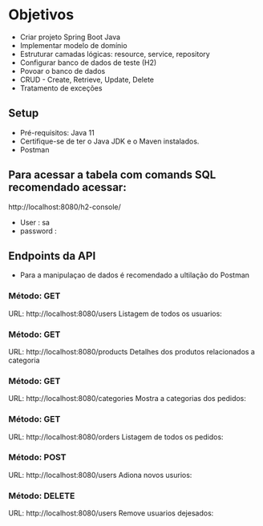 # Objetivos
- Criar projeto Spring Boot Java
- Implementar modelo de domínio
- Estruturar camadas lógicas: resource, service, repository
- Configurar banco de dados de teste (H2)
- Povoar o banco de dados
- CRUD - Create, Retrieve, Update, Delete
- Tratamento de exceções

## Setup
- Pré-requisitos: Java 11
- Certifique-se de ter o Java JDK e o Maven instalados.
- Postman

## Para acessar a tabela com comands SQL recomendado acessar:
  http://localhost:8080/h2-console/
- User : sa
- password : 

## Endpoints da API
- Para a manipulaçao de dados é recomendado a ultilação do Postman

### Método: GET
URL: http://localhost:8080/users
Listagem de todos os usuarios:

### Método: GET
URL: http://localhost:8080/products
Detalhes dos produtos relacionados a categoria

### Método: GET
URL: http://localhost:8080/categories
Mostra a categorias dos pedidos:

### Método: GET
URL: http://localhost:8080/orders
Listagem de todos os pedidos:

### Método: POST
URL: http://localhost:8080/users
Adiona novos usurios:

### Método: DELETE
URL: http://localhost:8080/users
Remove usuarios dejesados:
